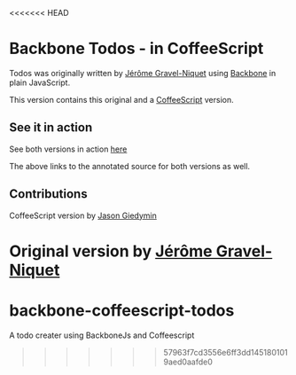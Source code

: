 <<<<<<< HEAD
# Backbone Todos - in CoffeeScript #

Todos was originally written by [Jérôme Gravel-Niquet](http://jgn.me/) using [Backbone](http://documentcloud.github.com/backbone/) in plain JavaScript.

This version contains this original and a [CoffeeScript](http://jashkenas.github.com/coffee-script/) version.

## See it in action ##
See both versions in action [here](http://jasongiedymin.github.com/backbone-todojs-coffeescript/)

The above links to the annotated source for both versions as well.


## Contributions ##
CoffeeScript version by [Jason Giedymin](http://jasongiedymin.com)

Original version by [Jérôme Gravel-Niquet](http://jgn.me/)
=======
backbone-coffeescript-todos
===========================

A todo creater using BackboneJs and Coffeescript
>>>>>>> 57963f7cd3556e6ff3dd1451801019aed0aafde0
